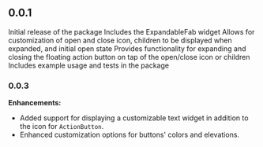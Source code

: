 ## 0.0.1

Initial release of the package
Includes the ExpandableFab widget
Allows for customization of open and close icon, children to be displayed when expanded, and initial open state
Provides functionality for expanding and closing the floating action button on tap of the open/close icon or children
Includes example usage and tests in the package


### 0.0.3

**Enhancements:**
- Added support for displaying a customizable text widget in addition to the icon for `ActionButton`.
- Enhanced customization options for buttons' colors and elevations.
